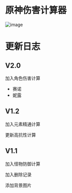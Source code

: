 # 原神伤害计算器

![image](https://user-images.githubusercontent.com/43761896/126923659-8a56dd4e-9fc1-44b0-acff-28ea81a5d022.png)

# 更新日志

## V2.0

加入角色伤害计算

-   赛诺
-   妮露

## V1.2

加入元素精通计算

更新高抗性计算

## V1.1

加入怪物防御计算

加入删除记录

添加背景图片
